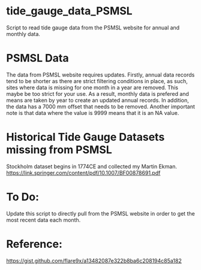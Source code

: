 # tide_gauge_data_PSMSL
 Script to read tide gauge data from the PSMSL website for annual and monthly data. 

# PSMSL Data
The data from PSMSL website requires updates. Firstly, annual data records tend to be shorter as there are strict filtering conditions in place, as such, sites where data is missing for one month in a year are removed. This maybe be too strict for your use. As a result, monthly data is prefered and means are taken by year to create an updated annual records. In addition, the data has a 7000 mm offset that needs to be removed. Another important note is that data where the value is 9999 means that it is an NA value.

# Historical Tide Gauge Datasets missing from PSMSL 
Stockholm dataset begins in 1774CE and collected my Martin Ekman. 
https://link.springer.com/content/pdf/10.1007/BF00878691.pdf


# To Do:
Update this script to directly pull from the PSMSL website in order to get the most recent data each month. 

# Reference:  
https://gist.github.com/flare9x/a13482087e322b8ba6c208194c85a182
 
